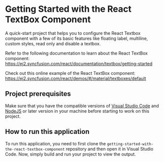 # Getting Started with the React TextBox Component

A quick-start project that helps you to configure the React Textbox component with a few of its basic features like floating label, multiline, custom styles, read only and disable a textbox.
 
Refer to the following documentation to learn about the React TextBox component: 
https://ej2.syncfusion.com/react/documentation/textbox/getting-started

Check out this online example of the React TextBox component:
https://ej2.syncfusion.com/react/demos/#/material/textboxes/default

## Project prerequisites
Make sure that you have the compatible versions of [Visual Studio Code](https://code.visualstudio.com/download ) and [NodeJS](https://nodejs.org/en/download) or later version in your machine before starting to work on this project.

## How to run this application
To run this application, you need to first clone the `getting-started-with-the-react-textbox-component` repository and then open it in Visual Studio Code. Now, simply build and run your project to view the output.